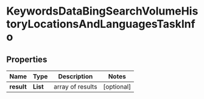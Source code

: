 # KeywordsDataBingSearchVolumeHistoryLocationsAndLanguagesTaskInfo


## Properties

| Name | Type | Description | Notes |
|------------ | ------------- | ------------- | -------------|
**result** | **List<KeywordsDataBingSearchVolumeHistoryLocationsAndLanguagesResultInfo>** | array of results |[optional]|